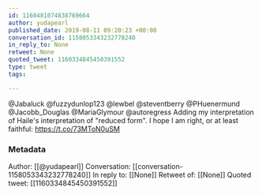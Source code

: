 ```yaml
---
id: 1160481074838769664
author: yudapearl
published_date: 2019-08-11 09:20:23 +00:00
conversation_id: 1158053343232778240
in_reply_to: None
retweet: None
quoted_tweet: 1160334845450391552
type: tweet
tags:

---
```


@Jabaluck @fuzzydunlop123 @lewbel @steventberry @PHuenermund @Jacobb_Douglas @MariaGlymour @autoregress Adding my interpretation of Haile's interpretation of "reduced form". I hope I am right, or at least faithful: https://t.co/73MToN0uSM

### Metadata

Author: [[@yudapearl]]
Conversation: [[conversation-1158053343232778240]]
In reply to: [[None]]
Retweet of: [[None]]
Quoted tweet: [[1160334845450391552]]
